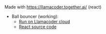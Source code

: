 Made with https://llamacoder.together.ai/ (react)

- Ball bouncer (working):
    - [Run on Llamacoder cloud](https://llamacoder.io/share/feBy3)
    - [React source code](https://github.com/jumpjack/ArtificialCoding/blob/main/llamacoder/ball-bouncer.js)
 

